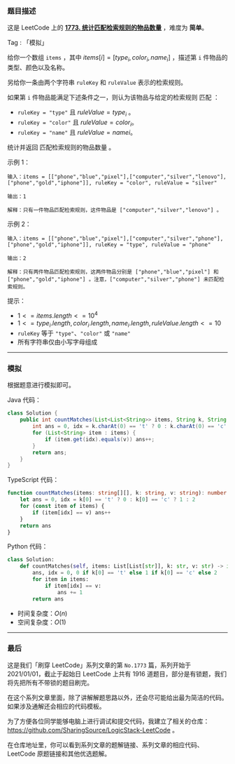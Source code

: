 ### 题目描述

这是 LeetCode 上的 **[1773. 统计匹配检索规则的物品数量](https://leetcode.cn/problems/count-items-matching-a-rule/solution/by-ac_oier-qyd6/)** ，难度为 **简单**。

Tag : 「模拟」



给你一个数组 `items` ，其中 $items[i] = [type_{i}, color_{i}, name_{i}]$ ，描述第 `i` 件物品的类型、颜色以及名称。

另给你一条由两个字符串 `ruleKey` 和 `ruleValue` 表示的检索规则。

如果第 `i` 件物品能满足下述条件之一，则认为该物品与给定的检索规则 匹配 ：

* `ruleKey = "type"` 且 $ruleValue = type_{i}$ 。
* `ruleKey = "color"` 且 $ruleValue = color_{i}$。
* `ruleKey = "name"` 且 $ruleValue = name{i}$。

统计并返回 匹配检索规则的物品数量 。

示例 1：
```
输入：items = [["phone","blue","pixel"],["computer","silver","lenovo"],["phone","gold","iphone"]], ruleKey = "color", ruleValue = "silver"

输出：1

解释：只有一件物品匹配检索规则，这件物品是 ["computer","silver","lenovo"] 。
```
示例 2：
```
输入：items = [["phone","blue","pixel"],["computer","silver","phone"],["phone","gold","iphone"]], ruleKey = "type", ruleValue = "phone"

输出：2

解释：只有两件物品匹配检索规则，这两件物品分别是 ["phone","blue","pixel"] 和 ["phone","gold","iphone"] 。注意，["computer","silver","phone"] 未匹配检索规则。
```

提示：
* $1 <= items.length <= 10^4$
* $1 <= type_{i}.length, color_{i}.length, name_{i}.length, ruleValue.length <= 10$
* `ruleKey` 等于 `"type"`、`"color"` 或 `"name"`
* 所有字符串仅由小写字母组成

---

### 模拟

根据题意进行模拟即可。

Java 代码：
```Java
class Solution {
    public int countMatches(List<List<String>> items, String k, String v) {
        int ans = 0, idx = k.charAt(0) == 't' ? 0 : k.charAt(0) == 'c' ? 1 : 2;
        for (List<String> item : items) {
            if (item.get(idx).equals(v)) ans++;
        }
        return ans;
    }
}
```
TypeScript 代码：
```TypeScript
function countMatches(items: string[][], k: string, v: string): number {
    let ans = 0, idx = k[0] == 't' ? 0 : k[0] == 'c' ? 1 : 2
    for (const item of items) {
        if (item[idx] == v) ans++
    }
    return ans
}
```
Python 代码：
```Python
class Solution:
    def countMatches(self, items: List[List[str]], k: str, v: str) -> int:
        ans, idx = 0, 0 if k[0] == 't' else 1 if k[0] == 'c' else 2
        for item in items:
            if item[idx] == v:
                ans += 1
        return ans
```
* 时间复杂度：$O(n)$
* 空间复杂度：$O(1)$

---

### 最后

这是我们「刷穿 LeetCode」系列文章的第 `No.1773` 篇，系列开始于 2021/01/01，截止于起始日 LeetCode 上共有 1916 道题目，部分是有锁题，我们将先把所有不带锁的题目刷完。

在这个系列文章里面，除了讲解解题思路以外，还会尽可能给出最为简洁的代码。如果涉及通解还会相应的代码模板。

为了方便各位同学能够电脑上进行调试和提交代码，我建立了相关的仓库：https://github.com/SharingSource/LogicStack-LeetCode 。

在仓库地址里，你可以看到系列文章的题解链接、系列文章的相应代码、LeetCode 原题链接和其他优选题解。

